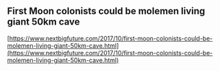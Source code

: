 ## First Moon colonists could be molemen living giant 50km cave
  
  [https://www.nextbigfuture.com/2017/10/first-moon-colonists-could-be-molemen-living-giant-50km-cave.html](https://www.nextbigfuture.com/2017/10/first-moon-colonists-could-be-molemen-living-giant-50km-cave.html)
